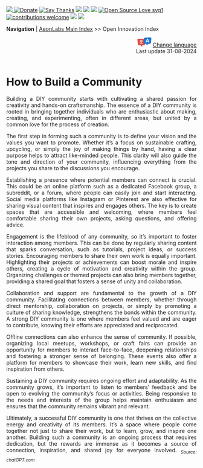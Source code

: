 [![](https://dcbadge.vercel.app/api/server/hw3j3RwfJf) ](https://discord.gg/hw3j3RwfJf)
 [![Donate](https://img.shields.io/badge/donate-$-brown.svg?style=for-the-badge)](http://paypal.me/mtpsilva)
 [![Say Thanks](https://img.shields.io/badge/Say%20Thanks-!-yellow.svg?style=for-the-badge)](https://saythanks.io/to/mtpsilva)
![](https://img.shields.io/github/last-commit/aeonSolutions/aeonSolutions?style=for-the-badge)
<img src="https://us-central1-trackgit-analytics.cloudfunctions.net/token/ping/lztozx5fhr486ojv78ol" />
![](https://views.whatilearened.today/views/github/aeonSolutions/aeonSolutions.svg)
[![Open Source Love svg1](https://badges.frapsoft.com/os/v1/open-source.svg?v=103)](#)
[![contributions welcome](https://img.shields.io/badge/contributions-welcome-brightgreen.svg?style=flat&label=Contributions&colorA=red&colorB=black	)](#)
[<img src="https://cdn.buymeacoffee.com/buttons/v2/default-yellow.png" data-canonical-src="https://cdn.buymeacoffee.com/buttons/v2/default-yellow.png" height="30" />](https://www.buymeacoffee.com/migueltomas)
<a href="https://github.com/sponsors/aeonSolutions">
  <img height="40" src="https://github.com/aeonSolutions/PCB-Prototyping-Catalogue/blob/main/media/become_a_github_sponsor.png">
</a>


**Navigation** | [AeonLabs Main Index](https://github.com/aeonSolutions/aeonSolutions/blob/main/aeonSolutions-Main-Index.md)  >>  Open Innovation Index

<div align="right">
   <img height="25" src="https://github.com/aeonSolutions/aeonSolutions/blob/main/media/language-icon.png"> 
 <a href="https://github-com.translate.goog/aeonSolutions/aeonSolutions/blob/main/How_to_Build_a_Community.md?_x_tr_sl=en&_x_tr_tl=fr&_x_tr_hl=en&_x_tr_pto=wapp">Change language</a> <br>
Last update 31-08-2024
</div>

<br>

<div align="justify">

# How to Build a Community
Building a DIY community starts with cultivating a shared passion for creativity and hands-on craftsmanship. The essence of a DIY community is rooted in bringing together individuals who are enthusiastic about making, creating, and experimenting, often in different areas, but united by a common love for the process of creation.

The first step in forming such a community is to define your vision and the values you want to promote. Whether it’s a focus on sustainable crafting, upcycling, or simply the joy of making things by hand, having a clear purpose helps to attract like-minded people. This clarity will also guide the tone and direction of your community, influencing everything from the projects you share to the discussions you encourage.

Establishing a presence where potential members can connect is crucial. This could be an online platform such as a dedicated Facebook group, a subreddit, or a forum, where people can easily join and start interacting. Social media platforms like Instagram or Pinterest are also effective for sharing visual content that inspires and engages others. The key is to create spaces that are accessible and welcoming, where members feel comfortable sharing their own projects, asking questions, and offering advice.

Engagement is the lifeblood of any community, so it’s important to foster interaction among members. This can be done by regularly sharing content that sparks conversation, such as tutorials, project ideas, or success stories. Encouraging members to share their own work is equally important. Highlighting their projects or achievements can boost morale and inspire others, creating a cycle of motivation and creativity within the group. Organizing challenges or themed projects can also bring members together, providing a shared goal that fosters a sense of unity and collaboration.

Collaboration and support are fundamental to the growth of a DIY community. Facilitating connections between members, whether through direct mentorship, collaboration on projects, or simply by promoting a culture of sharing knowledge, strengthens the bonds within the community. A strong DIY community is one where members feel valued and are eager to contribute, knowing their efforts are appreciated and reciprocated.

Offline connections can also enhance the sense of community. If possible, organizing local meetups, workshops, or craft fairs can provide an opportunity for members to interact face-to-face, deepening relationships and fostering a stronger sense of belonging. These events also offer a platform for members to showcase their work, learn new skills, and find inspiration from others.

Sustaining a DIY community requires ongoing effort and adaptability. As the community grows, it’s important to listen to members’ feedback and be open to evolving the community’s focus or activities. Being responsive to the needs and interests of the group helps maintain enthusiasm and ensures that the community remains vibrant and relevant.

Ultimately, a successful DIY community is one that thrives on the collective energy and creativity of its members. It’s a space where people come together not just to share their work, but to learn, grow, and inspire one another. Building such a community is an ongoing process that requires dedication, but the rewards are immense as it becomes a source of connection, inspiration, and shared joy for everyone involved. <sub>*Source: chatGPT.com*</sub>
</div>
